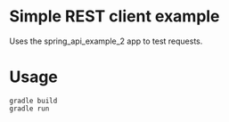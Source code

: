 # Simple REST client example

Uses the spring_api_example_2 app to test requests.

# Usage

```
gradle build
gradle run
```
